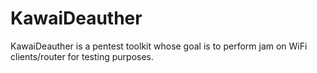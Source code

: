 # KawaiDeauther
KawaiDeauther is a pentest toolkit whose goal is to perform jam on WiFi clients/router for testing purposes.
